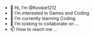 - 👋 Hi, I’m @Kookie1212
- 👀 I’m interested in Games and Coding
- 🌱 I’m currently learning Coding
- 💞️ I’m looking to collaborate on ...
- 📫 How to reach me ...

<!---
Kookie1212/Kookie1212 is a ✨ special ✨ repository because its `README.md` (this file) appears on your GitHub profile.
You can click the Preview link to take a look at your changes.
--->

